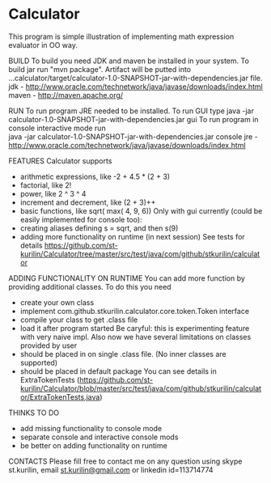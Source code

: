 Calculator
==========
This program is simple illustration of implementing math expression evaluator in OO way.

BUILD
To build you need JDK and maven be installed in your system.  To build jar run "mvn package".  Artifact will be putted into ...calculator/target/calculator-1.0-SNAPSHOT-jar-with-dependencies.jar file.
jdk - http://www.oracle.com/technetwork/java/javase/downloads/index.html
maven - http://maven.apache.org/

RUN
To run program JRE needed to be installed. To run GUI type 
  java -jar calculator-1.0-SNAPSHOT-jar-with-dependencies.jar gui
To run program in console interactive mode run  
  java -jar calculator-1.0-SNAPSHOT-jar-with-dependencies.jar console
jre - http://www.oracle.com/technetwork/java/javase/downloads/index.html

FEATURES
Calculator supports 
* arithmetic expressions, like -2 + 4.5 * (2 + 3) 
* factorial, like 2!
* power, like 2 ^ 3 ^ 4
* increment and decrement, like (2 + 3)++
* basic functions, like sqrt( max( 4, 9, 6))
Only with gui currently (could be easily implemented for console too):
* creating aliases defining s = sqrt, and then s(9)
* adding more functionality on runtime (in next session)
See tests for details https://github.com/st-kurilin/Calculator/tree/master/src/test/java/com/github/stkurilin/calculator

ADDING FUNCTIONALITY ON RUNTIME
You can add more function by providing additional classes. To do this you need
* create your own class
* implement com.github.stkurilin.calculator.core.token.Token interface
* compile your class to get .class file
* load it after program started
Be caryful: this is experimenting feature with very naive impl. Also now we have several limitations on classes provided by user 
* should be placed in on single .class file. (No inner classes are supported)
* should be placed in default package
You can see details in ExtraTokenTests (https://github.com/st-kurilin/Calculator/blob/master/src/test/java/com/github/stkurilin/calculator/ExtraTokenTests.java)

THINKS TO DO
* add missing functionality to console mode
* separate console and interactive console mods
* be better on adding functionality on runtime

CONTACTS
Please fill free to contact me on any question using skype st.kurilin, email st.kurilin@gmail.com or linkedin id=113714774
